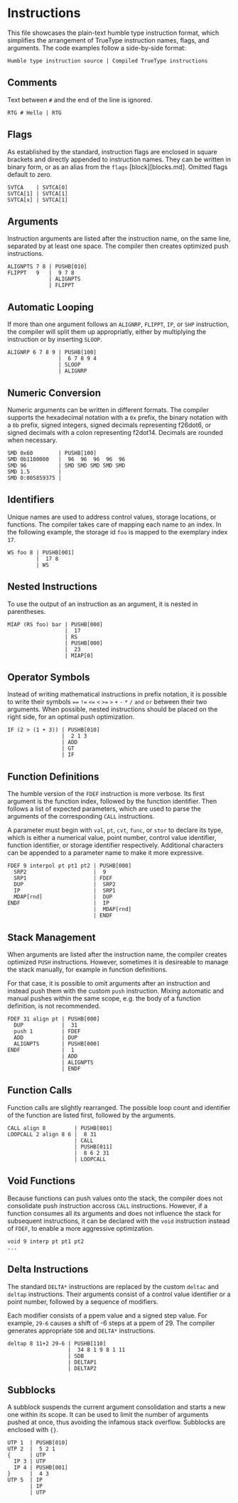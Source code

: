 Instructions
============

This file showcases the plain-text humble type instruction format,
which simplifies the arrangement of TrueType instruction names,
flags, and arguments. The code examples follow a side-by-side format:

```
Humble type instruction source | Compiled TrueType instructions
```


Comments
--------

Text between `#` and the end of the line is ignored.

```
RTG # Hello | RTG
```


Flags
-----

As established by the standard, instruction flags are enclosed
in square brackets and directly appended to instruction names.
They can be written in binary form, or as an alias from the
`flags` [block][blocks.md]. Omitted flags default to zero.

```
SVTCA    | SVTCA[0]
SVTCA[1] | SVTCA[1]
SVTCA[x] | SVTCA[1]
```


Arguments
---------

Instruction arguments are listed after the instruction name,
on the same line, separated by at least one space.
The compiler then creates optimized push instructions.

```
ALIGNPTS 7 8 | PUSHB[010]
FLIPPT   9   |  9 7 8
             | ALIGNPTS
             | FLIPPT
```


Automatic Looping
-----------------

If more than one argument follows an `ALIGNRP`, `FLIPPT`, `IP`,
or `SHP` instruction, the compiler will split them up appropriatly,
either by multiplying the instruction or by inserting `SLOOP`.

```
ALIGNRP 6 7 8 9 | PUSHB[100]
                |  6 7 8 9 4
                | SLOOP
                | ALIGNRP

```


Numeric Conversion
------------------

Numeric arguments can be written in different formats. The compiler
supports the hexadecimal notation with a `0x` prefix, the binary
notation with a `0b` prefix, signed integers, signed decimals
representing f26dot6, or signed decimals with a colon representing
f2dot14. Decimals are rounded when necessary.

```
SMD 0x60        | PUSHB[100]
SMD 0b1100000   |  96  96  96  96  96
SMD 96          | SMD SMD SMD SMD SMD
SMD 1.5         |
SMD 0:005859375 |
```


Identifiers
-----------

Unique names are used to address control values, storage locations,
or functions. The compiler takes care of mapping each name to an index.
In the following example, the storage id `foo` is mapped to the exemplary
index `17`.

```
WS foo 8 | PUSHB[001]
         |  17 8
         | WS
```


Nested Instructions
-------------------

To use the output of an instruction as an argument,
it is nested in parentheses.

```
MIAP (RS foo) bar | PUSHB[000]
                  |  17
                  | RS
                  | PUSHB[000]
                  |  23
                  | MIAP[0]
```


Operator Symbols
----------------

Instead of writing mathematical instructions in prefix
notation, it is possible to write their symbols
`==` `!=` `<=` `<` `>=` `>` `+` `-` `*` `/` `and` `or`
between their two arguments. When possible, nested instructions
should be placed on the right side, for an optimal push optimization.

```
IF (2 > (1 + 3)) | PUSHB[010]
                 |  2 1 3
                 | ADD
                 | GT
                 | IF
```


Function Definitions
--------------------

The humble version of the `FDEF` instruction is more verbose. Its first
argument is the function index, followed by the function identifier.
Then follows a list of expected parameters, which are used to parse
the arguments of the corresponding `CALL` instructions.

A parameter must begin with `val`, `pt`, `cvt`, `func`, or `stor`
to declare its type, which is either a numerical value, point number,
control value identifier, function identifier, or storage identifier
respectively. Additional characters can be appended to a parameter name
to make it more expressive.

```
FDEF 9 interpol pt pt1 pt2 | PUSHB[000]
  SRP2                     |  9
  SRP1                     | FDEF
  DUP                      |  SRP2
  IP                       |  SRP1
  MDAP[rnd]                |  DUP
ENDF                       |  IP
                           |  MDAP[rnd]
                           | ENDF
```


Stack Management
----------------

When arguments are listed after the instruction name, the compiler
creates optimized `PUSH` instructions. However, sometimes it is
desireable to manage the stack manually, for example in function
definitions.

For that case, it is possible to omit arguments after an instruction
and instead push them with the custom `push` instruction. Mixing
automatic and manual pushes within the same scope, e.g. the body
of a function definition, is not recommended.

```
FDEF 31 align pt | PUSHB[000]
  DUP            |  31
  push 1         | FDEF
  ADD            | DUP
  ALIGNPTS       | PUSHB[000]
ENDF             |  1
                 | ADD
                 | ALIGNPTS
                 | ENDF
```


Function Calls
--------------

Function calls are slightly rearranged. The possible loop count and
identifier of the function are listed first, followed by the arguments.

```
CALL align 8         | PUSHB[001]
LOOPCALL 2 align 8 6 |  8 31
                     | CALL
                     | PUSHB[011]
                     |  8 6 2 31
                     | LOOPCALL
```


Void Functions
--------------

Because functions can push values onto the stack, the compiler does not
consolidate push instruction accross `CALL` instructions. However, if a
function consumes all its arguments and does not influence the stack for
subsequent instructions, it can be declared with the `void` instruction
instead of `FDEF`, to enable a more aggressive optimization.

```
void 9 interp pt pt1 pt2
...

```


Delta Instructions
------------------

The standard `DELTA*` instructions are replaced by the custom
`deltac` and `deltap` instructions. Their arguments consist of
a control value identifier or a point number, followed by a
sequence of modifiers.

Each modifier consists of a ppem value and a signed step value.
For example, `29-6` causes a shift of -6 steps at a ppem of 29.
The compiler generates appropriate `SDB` and `DELTA*` instructions.

```
deltap 8 11+2 29-6 | PUSHB[110]
                   |  34 8 1 9 8 1 11
                   | SDB
                   | DELTAP1
                   | DELTAP2

```


Subblocks
---------

A subblock suspends the current argument consolidation and starts
a new one within its scope. It can be used to limit the number of
arguments pushed at once, thus avoiding the infamous stack overflow.
Subblocks are enclosed with `{}`.

```
UTP 1  | PUSHB[010]
UTP 2  |  5 2 1
{      | UTP
  IP 3 | UTP
  IP 4 | PUSHB[001]
}      |  4 3
UTP 5  | IP
       | IP
       | UTP
```
